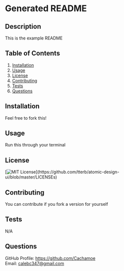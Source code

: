 
# Generated README

## Description
This is the example README

## Table of Contents
1) [Installation](##installation)
2) [Usage](##usage)
3) [License](##license)
4) [Contributing](##contributing)
5) [Tests](##tests)
6) [Questions](##questions)

## Installation
Feel free to fork this!

## Usage
Run this through your terminal

## License
[![MIT License](https://img.shields.io/apm/l/atomic-design-ui.svg?)](https://github.com/tterb/atomic-design-ui/blob/master/LICENSEs)
## Contributing 
You can contribute if you fork a version for yourself

## Tests
N/A

## Questions
GitHub Profile: https://github.com/Cachamoe <br>
Email: calebc347@gmail.com
